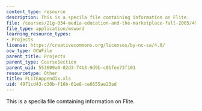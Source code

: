 ```yaml
---
content_type: resource
description: This is a specila file comtaining information on Flite.
file: /courses/21g-034-media-education-and-the-marketplace-fall-2005/4971cd43d30bf16b61e8ce6655ae23ad_FLiTEAppendix.xls
file_type: application/msword
learning_resource_types:
- Projects
license: https://creativecommons.org/licenses/by-nc-sa/4.0/
ocw_type: OCWFile
parent_title: Projects
parent_type: CourseSection
parent_uid: 553609a0-02d3-74b3-9d9b-c01fee73f101
resourcetype: Other
title: FLiTEAppendix.xls
uid: 4971cd43-d30b-f16b-61e8-ce6655ae23ad
---
```

This is a specila file comtaining information on Flite.